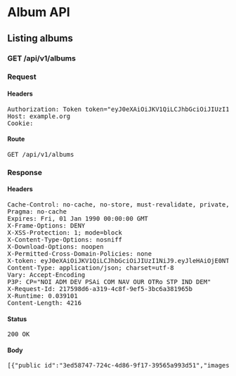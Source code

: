 # Album API

## Listing albums

### GET /api/v1/albums
### Request

#### Headers

<pre>Authorization: Token token=&quot;eyJ0eXAiOiJKV1QiLCJhbGciOiJIUzI1NiJ9.eyJleHAiOjE0NTI2MjE5MjAsImFiaWxpdGllcyI6e30sInVzZXJfaWQiOiI5MGEzYTA5MS02ZTFmLTRjZTAtYTFhYi0yZjk0ZjgzMDBmMjEifQ.VAmNp97s47zxcTTmrkCBOQOZ2tjXYue6rz6VvvPUN-g&quot;
Host: example.org
Cookie: </pre>

#### Route

<pre>GET /api/v1/albums</pre>

### Response

#### Headers

<pre>Cache-Control: no-cache, no-store, must-revalidate, private, max-age=0
Pragma: no-cache
Expires: Fri, 01 Jan 1990 00:00:00 GMT
X-Frame-Options: DENY
X-XSS-Protection: 1; mode=block
X-Content-Type-Options: nosniff
X-Download-Options: noopen
X-Permitted-Cross-Domain-Policies: none
X-token: eyJ0eXAiOiJKV1QiLCJhbGciOiJIUzI1NiJ9.eyJleHAiOjE0NTI2MjE5MjAsImFiaWxpdGllcyI6e30sInVzZXJfaWQiOiI5MGEzYTA5MS02ZTFmLTRjZTAtYTFhYi0yZjk0ZjgzMDBmMjEifQ.VAmNp97s47zxcTTmrkCBOQOZ2tjXYue6rz6VvvPUN-g
Content-Type: application/json; charset=utf-8
Vary: Accept-Encoding
P3P: CP=&quot;NOI ADM DEV PSAi COM NAV OUR OTRo STP IND DEM&quot;
X-Request-Id: 217598d6-a319-4c8f-9ef5-3bc6a381965b
X-Runtime: 0.039101
Content-Length: 4216</pre>

#### Status

<pre>200 OK</pre>

#### Body

<pre>[{"public_id":"3ed58747-724c-4d86-9f17-39565a993d51","images_count":1,"thumbnails":[{"public_id":"f06761bd-25aa-48e6-9954-4d6eea16aad1","infos":{"bytes":3604,"created_at":"2015-09-25T13:32:55Z","etag":"5a98d4d3e5d39024abf237be55e99b15","format":"png","height":48,"resource_type":"image","tags":["3ed58747-724c-4d86-9f17-39565a993d51"],"type":"private","width":48,"location":{"accuracy":36,"latitude":48.861934399999996,"longitude":2.348967}},"exifs":{},"gps":[48.861934399999996,2.348967],"gps_ip":null,"gps_exifs":null,"gps_html":[48.861934399999996,2.348967],"created_at":"2016-01-12T15:05:20.225+01:00","width":48,"height":48,"rotation":0,"crop_x":0.0,"crop_y":0.0,"crop_w":0.0,"crop_h":0.0,"album_id":"3ed58747-724c-4d86-9f17-39565a993d51","thumbnails":{"full":"/assets/blank.jpg","large":"/assets/blank.jpg","mini":"/assets/blank.jpg"}}]},{"public_id":"0da61386-649a-4537-86cc-2366d3096bbd","images_count":1,"thumbnails":[{"public_id":"9ceea710-c7d1-4d05-ac60-a29bf8062bd7","infos":{"bytes":3604,"created_at":"2015-09-25T13:32:55Z","etag":"5a98d4d3e5d39024abf237be55e99b15","format":"png","height":48,"resource_type":"image","tags":["0da61386-649a-4537-86cc-2366d3096bbd"],"type":"private","width":48,"location":{"accuracy":36,"latitude":48.861934399999996,"longitude":2.348967}},"exifs":{},"gps":[48.861934399999996,2.348967],"gps_ip":null,"gps_exifs":null,"gps_html":[48.861934399999996,2.348967],"created_at":"2016-01-12T15:05:20.200+01:00","width":48,"height":48,"rotation":0,"crop_x":0.0,"crop_y":0.0,"crop_w":0.0,"crop_h":0.0,"album_id":"0da61386-649a-4537-86cc-2366d3096bbd","thumbnails":{"full":"/assets/blank.jpg","large":"/assets/blank.jpg","mini":"/assets/blank.jpg"}}]},{"public_id":"79fb1368-7bc3-4c17-884c-da4a44ddcb97","images_count":1,"thumbnails":[{"public_id":"817fd336-2da0-4b93-8cce-5bb1f24d2efe","infos":{"bytes":3604,"created_at":"2015-09-25T13:32:55Z","etag":"5a98d4d3e5d39024abf237be55e99b15","format":"png","height":48,"resource_type":"image","tags":["79fb1368-7bc3-4c17-884c-da4a44ddcb97"],"type":"private","width":48,"location":{"accuracy":36,"latitude":48.861934399999996,"longitude":2.348967}},"exifs":{},"gps":[48.861934399999996,2.348967],"gps_ip":null,"gps_exifs":null,"gps_html":[48.861934399999996,2.348967],"created_at":"2016-01-12T15:05:20.168+01:00","width":48,"height":48,"rotation":0,"crop_x":0.0,"crop_y":0.0,"crop_w":0.0,"crop_h":0.0,"album_id":"79fb1368-7bc3-4c17-884c-da4a44ddcb97","thumbnails":{"full":"/assets/blank.jpg","large":"/assets/blank.jpg","mini":"/assets/blank.jpg"}}]},{"public_id":"3895a7f0-c6f0-425b-a04a-a79c0ae0ce69","images_count":1,"thumbnails":[{"public_id":"797df02d-8c64-4c84-b0a5-61c3d3df2919","infos":{"bytes":3604,"created_at":"2015-09-25T13:32:55Z","etag":"5a98d4d3e5d39024abf237be55e99b15","format":"png","height":48,"resource_type":"image","tags":["3895a7f0-c6f0-425b-a04a-a79c0ae0ce69"],"type":"private","width":48,"location":{"accuracy":36,"latitude":48.861934399999996,"longitude":2.348967}},"exifs":{},"gps":[48.861934399999996,2.348967],"gps_ip":null,"gps_exifs":null,"gps_html":[48.861934399999996,2.348967],"created_at":"2016-01-12T15:05:20.157+01:00","width":48,"height":48,"rotation":0,"crop_x":0.0,"crop_y":0.0,"crop_w":0.0,"crop_h":0.0,"album_id":"3895a7f0-c6f0-425b-a04a-a79c0ae0ce69","thumbnails":{"full":"/assets/blank.jpg","large":"/assets/blank.jpg","mini":"/assets/blank.jpg"}}]},{"public_id":"e3201f4d-ae94-463c-a5a8-5ca16f92afd0","images_count":1,"thumbnails":[{"public_id":"b608a75a-fcda-4abd-a8f7-3b82bd106f58","infos":{"bytes":3604,"created_at":"2015-09-25T13:32:55Z","etag":"5a98d4d3e5d39024abf237be55e99b15","format":"png","height":48,"resource_type":"image","tags":["e3201f4d-ae94-463c-a5a8-5ca16f92afd0"],"type":"private","width":48,"location":{"accuracy":36,"latitude":48.861934399999996,"longitude":2.348967}},"exifs":{},"gps":[48.861934399999996,2.348967],"gps_ip":null,"gps_exifs":null,"gps_html":[48.861934399999996,2.348967],"created_at":"2016-01-12T15:05:20.145+01:00","width":48,"height":48,"rotation":0,"crop_x":0.0,"crop_y":0.0,"crop_w":0.0,"crop_h":0.0,"album_id":"e3201f4d-ae94-463c-a5a8-5ca16f92afd0","thumbnails":{"full":"/assets/blank.jpg","large":"/assets/blank.jpg","mini":"/assets/blank.jpg"}}]}]</pre>
